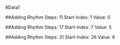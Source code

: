 #Data1

##Adding Rhythm
Steps: 11
Start-Index: 1
Value: 0

##Adding Rhythm
Steps: 17
Start-Index: 7
Value: 5

##Adding Rhythm
Steps: 31
Start-Index: 26
Value: 9


